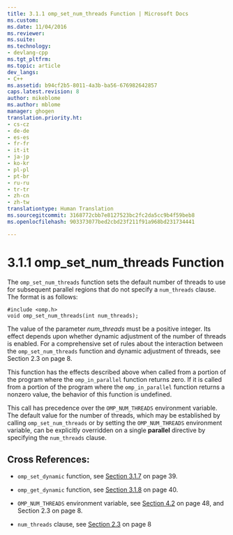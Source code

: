 ```yaml
---
title: 3.1.1 omp_set_num_threads Function | Microsoft Docs
ms.custom: 
ms.date: 11/04/2016
ms.reviewer: 
ms.suite: 
ms.technology:
- devlang-cpp
ms.tgt_pltfrm: 
ms.topic: article
dev_langs:
- C++
ms.assetid: b94cf2b5-8011-4a3b-ba56-676982642857
caps.latest.revision: 8
author: mikeblome
ms.author: mblome
manager: ghogen
translation.priority.ht:
- cs-cz
- de-de
- es-es
- fr-fr
- it-it
- ja-jp
- ko-kr
- pl-pl
- pt-br
- ru-ru
- tr-tr
- zh-cn
- zh-tw
translationtype: Human Translation
ms.sourcegitcommit: 3168772cbb7e8127523bc2fc2da5cc9b4f59beb8
ms.openlocfilehash: 903373077bed2cbd23f211f91a968bd231734441

---
```

# 3.1.1 omp_set_num_threads Function
The `omp_set_num_threads` function sets the default number of threads to use for subsequent parallel regions that do not specify a `num_threads` clause. The format is as follows:  
  
```  
#include <omp.h>  
void omp_set_num_threads(int num_threads);  
```  
  
 The value of the parameter *num_threads* must be a positive integer. Its effect depends upon whether dynamic adjustment of the number of threads is enabled. For a comprehensive set of rules about the interaction between the `omp_set_num_threads` function and dynamic adjustment of threads, see Section 2.3 on page 8.  
  
 This function has the effects described above when called from a portion of the program where the `omp_in_parallel` function returns zero. If it is called from a portion of the program where the `omp_in_parallel` function returns a nonzero value, the behavior of this function is undefined.  
  
 This call has precedence over the `OMP_NUM_THREADS` environment variable. The default value for the number of threads, which may be established by calling `omp_set_num_threads` or by setting the `OMP_NUM_THREADS` environment variable, can be explicitly overridden on a single **parallel** directive by specifying the `num_threads` clause.  
  
## Cross References:  
  
-   `omp_set_dynamic` function, see [Section 3.1.7](../../parallel/openmp/3-1-7-omp-set-dynamic-function.md) on page 39.  
  
-   `omp_get_dynamic` function, see [Section 3.1.8](../../parallel/openmp/3-1-8-omp-get-dynamic-function.md) on page 40.  
  
-   `OMP_NUM_THREADS` environment variable, see [Section 4.2](../../parallel/openmp/4-2-omp-num-threads.md) on page 48, and Section 2.3 on page 8.  
  
-   `num_threads` clause, see [Section 2.3](../../parallel/openmp/2-3-parallel-construct.md) on page 8


<!--HONumber=Jan17_HO1-->


